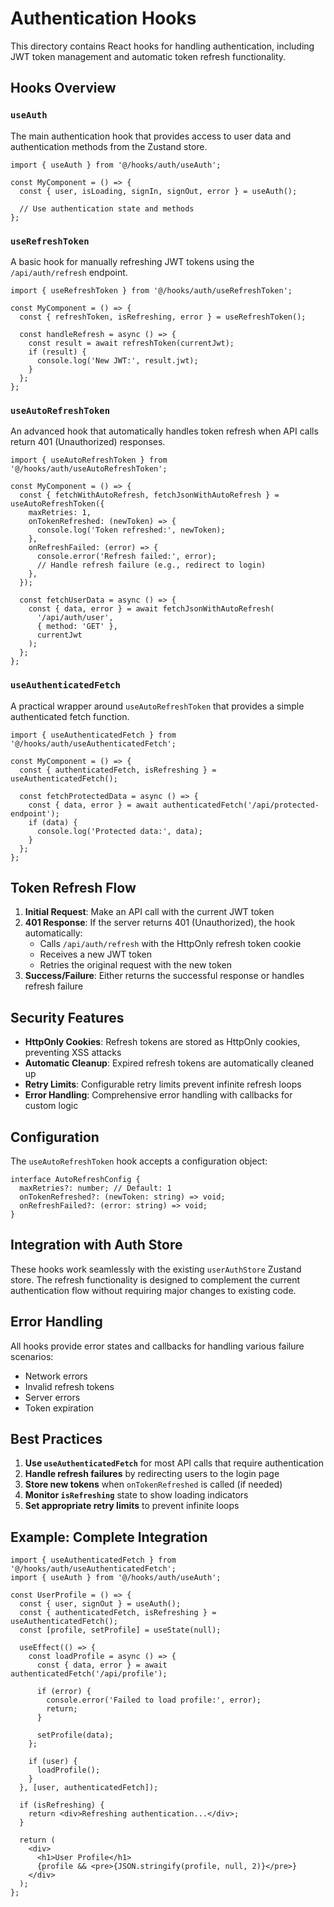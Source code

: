 # Authentication Hooks

This directory contains React hooks for handling authentication, including JWT token management and automatic token refresh functionality.

## Hooks Overview

### `useAuth`
The main authentication hook that provides access to user data and authentication methods from the Zustand store.

```tsx
import { useAuth } from '@/hooks/auth/useAuth';

const MyComponent = () => {
  const { user, isLoading, signIn, signOut, error } = useAuth();
  
  // Use authentication state and methods
};
```

### `useRefreshToken`
A basic hook for manually refreshing JWT tokens using the `/api/auth/refresh` endpoint.

```tsx
import { useRefreshToken } from '@/hooks/auth/useRefreshToken';

const MyComponent = () => {
  const { refreshToken, isRefreshing, error } = useRefreshToken();
  
  const handleRefresh = async () => {
    const result = await refreshToken(currentJwt);
    if (result) {
      console.log('New JWT:', result.jwt);
    }
  };
};
```

### `useAutoRefreshToken`
An advanced hook that automatically handles token refresh when API calls return 401 (Unauthorized) responses.

```tsx
import { useAutoRefreshToken } from '@/hooks/auth/useAutoRefreshToken';

const MyComponent = () => {
  const { fetchWithAutoRefresh, fetchJsonWithAutoRefresh } = useAutoRefreshToken({
    maxRetries: 1,
    onTokenRefreshed: (newToken) => {
      console.log('Token refreshed:', newToken);
    },
    onRefreshFailed: (error) => {
      console.error('Refresh failed:', error);
      // Handle refresh failure (e.g., redirect to login)
    },
  });
  
  const fetchUserData = async () => {
    const { data, error } = await fetchJsonWithAutoRefresh(
      '/api/auth/user',
      { method: 'GET' },
      currentJwt
    );
  };
};
```

### `useAuthenticatedFetch`
A practical wrapper around `useAutoRefreshToken` that provides a simple authenticated fetch function.

```tsx
import { useAuthenticatedFetch } from '@/hooks/auth/useAuthenticatedFetch';

const MyComponent = () => {
  const { authenticatedFetch, isRefreshing } = useAuthenticatedFetch();
  
  const fetchProtectedData = async () => {
    const { data, error } = await authenticatedFetch('/api/protected-endpoint');
    if (data) {
      console.log('Protected data:', data);
    }
  };
};
```

## Token Refresh Flow

1. **Initial Request**: Make an API call with the current JWT token
2. **401 Response**: If the server returns 401 (Unauthorized), the hook automatically:
   - Calls `/api/auth/refresh` with the HttpOnly refresh token cookie
   - Receives a new JWT token
   - Retries the original request with the new token
3. **Success/Failure**: Either returns the successful response or handles refresh failure

## Security Features

- **HttpOnly Cookies**: Refresh tokens are stored as HttpOnly cookies, preventing XSS attacks
- **Automatic Cleanup**: Expired refresh tokens are automatically cleaned up
- **Retry Limits**: Configurable retry limits prevent infinite refresh loops
- **Error Handling**: Comprehensive error handling with callbacks for custom logic

## Configuration

The `useAutoRefreshToken` hook accepts a configuration object:

```tsx
interface AutoRefreshConfig {
  maxRetries?: number; // Default: 1
  onTokenRefreshed?: (newToken: string) => void;
  onRefreshFailed?: (error: string) => void;
}
```

## Integration with Auth Store

These hooks work seamlessly with the existing `userAuthStore` Zustand store. The refresh functionality is designed to complement the current authentication flow without requiring major changes to existing code.

## Error Handling

All hooks provide error states and callbacks for handling various failure scenarios:

- Network errors
- Invalid refresh tokens
- Server errors
- Token expiration

## Best Practices

1. **Use `useAuthenticatedFetch`** for most API calls that require authentication
2. **Handle refresh failures** by redirecting users to the login page
3. **Store new tokens** when `onTokenRefreshed` is called (if needed)
4. **Monitor `isRefreshing`** state to show loading indicators
5. **Set appropriate retry limits** to prevent infinite loops

## Example: Complete Integration

```tsx
import { useAuthenticatedFetch } from '@/hooks/auth/useAuthenticatedFetch';
import { useAuth } from '@/hooks/auth/useAuth';

const UserProfile = () => {
  const { user, signOut } = useAuth();
  const { authenticatedFetch, isRefreshing } = useAuthenticatedFetch();
  const [profile, setProfile] = useState(null);
  
  useEffect(() => {
    const loadProfile = async () => {
      const { data, error } = await authenticatedFetch('/api/profile');
      
      if (error) {
        console.error('Failed to load profile:', error);
        return;
      }
      
      setProfile(data);
    };
    
    if (user) {
      loadProfile();
    }
  }, [user, authenticatedFetch]);
  
  if (isRefreshing) {
    return <div>Refreshing authentication...</div>;
  }
  
  return (
    <div>
      <h1>User Profile</h1>
      {profile && <pre>{JSON.stringify(profile, null, 2)}</pre>}
    </div>
  );
};
```